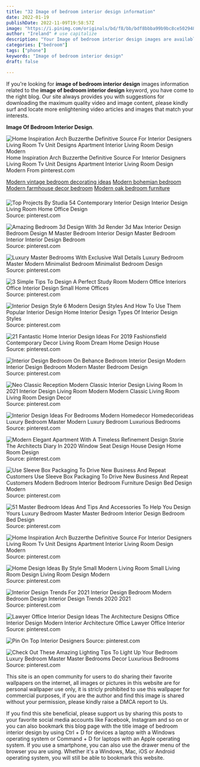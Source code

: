 ```yaml
---
title: "32 Image of bedroom interior design information"
date: 2022-01-19
publishDate: 2022-11-09T19:58:57Z
image: "https://i.pinimg.com/originals/bd/f8/bb/bdf8bbba99b9bc8ce50294832a36a474.jpg"
author: "Ireland" # use capitalize
description: "Your Image of bedroom interior design images are available in this site. Image of bedroom interior design are a topic that is being searched for and liked by netizens today. You can Download the Image of bedroom interior design files here. Get all royalty-free photos and vectors."
categories: ["bedroom"]
tags: ["phone"]
keywords: "Image of bedroom interior design"
draft: false

---
```


If you're looking for **image of bedroom interior design** images information related to the **image of bedroom interior design** keyword, you have come to the right  blog.  Our site always  provides you with  suggestions  for downloading  the maximum  quality video and image  content, please kindly surf and locate more enlightening video articles and images  that match your interests.

**Image Of Bedroom Interior Design**. 

![Home Inspiration Arch Buzzerthe Definitive Source For Interior Designers Living Room Tv Unit Designs Apartment Interior Living Room Design Modern](https://i.pinimg.com/originals/be/bd/e2/bebde2f4d641d0b53138224c60785a1a.png "Home Inspiration Arch Buzzerthe Definitive Source For Interior Designers Living Room Tv Unit Designs Apartment Interior Living Room Design Modern")
Home Inspiration Arch Buzzerthe Definitive Source For Interior Designers Living Room Tv Unit Designs Apartment Interior Living Room Design Modern From pinterest.com

[Modern vintage bedroom decorating ideas](/modern-vintage-bedroom-decorating-ideas/)
[Modern bohemian bedroom](/modern-bohemian-bedroom/)
[Modern farmhouse decor bedroom](/modern-farmhouse-decor-bedroom/)
[Modern oak bedroom furniture](/modern-oak-bedroom-furniture/)



### 

 


![Top Projects By Studia 54 Contemporary Interior Design Interior Design Living Room Home Office Design](https://i.pinimg.com/originals/63/d2/36/63d236ec06ee61cec77d1bfeebc8d036.jpg "Top Projects By Studia 54 Contemporary Interior Design Interior Design Living Room Home Office Design")
Source: pinterest.com

 

![Amazing Bedroom 3d Design With 3d Render 3d Max Interior Design Bedroom Design M Master Bedroom Interior Design Master Bedroom Interior Interior Design Bedroom](https://i.pinimg.com/originals/ba/86/95/ba869560f4014fece6c6502330a99244.jpg "Amazing Bedroom 3d Design With 3d Render 3d Max Interior Design Bedroom Design M Master Bedroom Interior Design Master Bedroom Interior Interior Design Bedroom")
Source: pinterest.com

 

![Luxury Master Bedrooms With Exclusive Wall Details Luxury Bedroom Master Modern Minimalist Bedroom Minimalist Bedroom Design](https://i.pinimg.com/originals/17/48/86/1748869b10e305dfd5403c84fff02d22.jpg "Luxury Master Bedrooms With Exclusive Wall Details Luxury Bedroom Master Modern Minimalist Bedroom Minimalist Bedroom Design")
Source: pinterest.com

 

![3 Simple Tips To Design A Perfect Study Room Modern Office Interiors Office Interior Design Small Home Offices](https://i.pinimg.com/564x/c9/a1/eb/c9a1ebd88328095673ff6a51ea63b2b4.jpg "3 Simple Tips To Design A Perfect Study Room Modern Office Interiors Office Interior Design Small Home Offices")
Source: pinterest.com

 

![Interior Design Style 6 Modern Design Styles And How To Use Them Popular Interior Design Home Interior Design Types Of Interior Design Styles](https://i.pinimg.com/736x/90/e8/4f/90e84f1d13cca02c5d9c139eab418208.jpg "Interior Design Style 6 Modern Design Styles And How To Use Them Popular Interior Design Home Interior Design Types Of Interior Design Styles")
Source: pinterest.com

 

![21 Fantastic Home Interior Design Ideas For 2019 Fashionsfield Contemporary Decor Living Room Dream Home Design House](https://i.pinimg.com/736x/b2/08/31/b208310cdf04593100226263a6b7fcc7.jpg "21 Fantastic Home Interior Design Ideas For 2019 Fashionsfield Contemporary Decor Living Room Dream Home Design House")
Source: pinterest.com

 

![Interior Design Bedroom On Behance Bedroom Interior Design Modern Interior Design Bedroom Modern Master Bedroom Design](https://i.pinimg.com/originals/be/4c/5f/be4c5fdbb95f1e055d4b381399c7c67c.jpg "Interior Design Bedroom On Behance Bedroom Interior Design Modern Interior Design Bedroom Modern Master Bedroom Design")
Source: pinterest.com

 

![Neo Classic Reception Modern Classic Interior Design Living Room In 2021 Interior Design Living Room Modern Modern Classic Living Room Living Room Design Decor](https://i.pinimg.com/originals/f9/9e/90/f99e908cb3e30ec5298b916544e6264d.jpg "Neo Classic Reception Modern Classic Interior Design Living Room In 2021 Interior Design Living Room Modern Modern Classic Living Room Living Room Design Decor")
Source: pinterest.com

 

![Interior Design Ideas For Bedrooms Modern Homedecor Homedecorideas Luxury Bedroom Master Modern Luxury Bedroom Luxurious Bedrooms](https://i.pinimg.com/736x/32/9f/e1/329fe1510f7e5fb75ba3112b69bb0079.jpg "Interior Design Ideas For Bedrooms Modern Homedecor Homedecorideas Luxury Bedroom Master Modern Luxury Bedroom Luxurious Bedrooms")
Source: pinterest.com

 

![Modern Elegant Apartment With A Timeless Refinement Design Storie The Architects Diary In 2020 Window Seat Design House Design Home Room Design](https://i.pinimg.com/736x/dd/36/eb/dd36eba8df9c39a617babd1e9c78b38c.jpg "Modern Elegant Apartment With A Timeless Refinement Design Storie The Architects Diary In 2020 Window Seat Design House Design Home Room Design")
Source: pinterest.com

 

![Use Sleeve Box Packaging To Drive New Business And Repeat Customers Use Sleeve Box Packaging To Drive New Business And Repeat Customers Modern Bedroom Interior Bedroom Furniture Design Bed Design Modern](https://i.pinimg.com/originals/da/5a/c0/da5ac06e908afd41b67c990d3fd6f37d.jpg "Use Sleeve Box Packaging To Drive New Business And Repeat Customers Use Sleeve Box Packaging To Drive New Business And Repeat Customers Modern Bedroom Interior Bedroom Furniture Design Bed Design Modern")
Source: pinterest.com

 

![51 Master Bedroom Ideas And Tips And Accessories To Help You Design Yours Luxury Bedroom Master Master Bedroom Interior Design Bedroom Bed Design](https://i.pinimg.com/originals/39/d8/b8/39d8b8d4037a1c1acc02d3183398eab4.jpg "51 Master Bedroom Ideas And Tips And Accessories To Help You Design Yours Luxury Bedroom Master Master Bedroom Interior Design Bedroom Bed Design")
Source: pinterest.com

 

![Home Inspiration Arch Buzzerthe Definitive Source For Interior Designers Living Room Tv Unit Designs Apartment Interior Living Room Design Modern](https://i.pinimg.com/originals/be/bd/e2/bebde2f4d641d0b53138224c60785a1a.png "Home Inspiration Arch Buzzerthe Definitive Source For Interior Designers Living Room Tv Unit Designs Apartment Interior Living Room Design Modern")
Source: pinterest.com

 

![Home Design Ideas By Style Small Modern Living Room Small Living Room Design Living Room Design Modern](https://i.pinimg.com/originals/54/b1/19/54b119280fb78a8f80735b46a97c7f88.jpg "Home Design Ideas By Style Small Modern Living Room Small Living Room Design Living Room Design Modern")
Source: pinterest.com

 

![Interior Design Trends For 2021 Interior Design Bedroom Modern Bedroom Design Interior Design Trends 2020 2021](https://i.pinimg.com/736x/e9/a9/c3/e9a9c3b10eb6138f5ea76b3ad243f40b.jpg "Interior Design Trends For 2021 Interior Design Bedroom Modern Bedroom Design Interior Design Trends 2020 2021")
Source: pinterest.com

 

![Lawyer Office Interior Design Ideas The Architecture Designs Office Interior Design Modern Interior Architecture Office Lawyer Office Interior](https://i.pinimg.com/originals/ed/96/d1/ed96d1b7466c9baedb7eefded30f771c.png "Lawyer Office Interior Design Ideas The Architecture Designs Office Interior Design Modern Interior Architecture Office Lawyer Office Interior")
Source: pinterest.com

 

![Pin On Top Interior Designers](https://i.pinimg.com/originals/14/e6/94/14e69472fee1debb85b59ee50fef296f.png "Pin On Top Interior Designers")
Source: pinterest.com

 

![Check Out These Amazing Lighting Tips To Light Up Your Bedroom Luxury Bedroom Master Master Bedrooms Decor Luxurious Bedrooms](https://i.pinimg.com/originals/bd/f8/bb/bdf8bbba99b9bc8ce50294832a36a474.jpg "Check Out These Amazing Lighting Tips To Light Up Your Bedroom Luxury Bedroom Master Master Bedrooms Decor Luxurious Bedrooms")
Source: pinterest.com

 

This site is an open community for users to do sharing their favorite wallpapers on the internet, all images or pictures in this website are for personal wallpaper use only, it is stricly prohibited to use this wallpaper for commercial purposes, if you are the author and find this image is shared without your permission, please kindly raise a DMCA report to Us.

If you find this site beneficial, please support us by sharing this posts to your favorite social media accounts like Facebook, Instagram and so on or you can also bookmark this blog page with the title image of bedroom interior design by using Ctrl + D for devices a laptop with a Windows operating system or Command + D for laptops with an Apple operating system. If you use a smartphone, you can also use the drawer menu of the browser you are using. Whether it's a Windows, Mac, iOS or Android operating system, you will still be able to bookmark this website.
